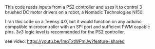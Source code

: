This code reads inputs from a PS2 controller and uses it to control 3 brushed DC motor drivers on a robot, a Nomadic Technologies N150.

I ran this code on a Teensy 4.0, but it would function on any arduino compatible microcontroller with an SPI port and sufficient PWM capable pins. 3v3 logic level is recommended for the PS2 controller.

see video:
https://youtu.be/1mqTxtWPmJw?feature=shared
